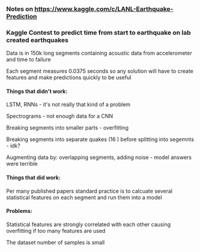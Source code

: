 ### Notes on https://www.kaggle.com/c/LANL-Earthquake-Prediction 

### Kaggle Contest to predict time from start to earthquake on lab created earthquakes

Data is in 150k long segments containing acoustic data from accelerometer and time to failure

Each segment measures 0.0375 seconds so any solution will have to create features and make predictions quickly to be useful


#### Things that didn't work:
LSTM, RNNs - it's not really that kind of a problem

Spectrograms - not enough data for a CNN

Breaking segments into smaller parts - overfitting

Breaking segments into separate quakes (16 ) before splitting into segemnts - idk? 

Augmenting data by: overlapping segments, adding noise - model answers were terrible


#### Things that did work:
Per many published papers standard practice is to calcuate several statistical features on each segment and run them into a model


#### Problems:
Statistical features are strongly correlated with each other causing overfitting if too many features are used

The dataset number of samples is small
